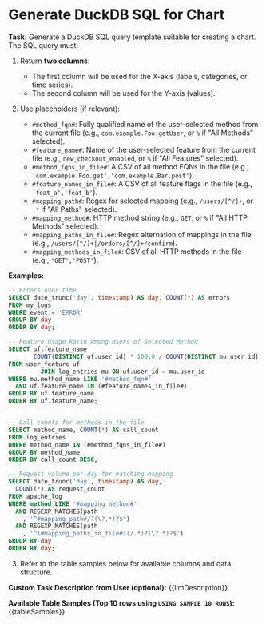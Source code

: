 # Generate DuckDB SQL for Chart

**Task:**
Generate a DuckDB SQL query template suitable for creating a chart.
The SQL query must:

1. Return **two columns**:
    - The first column will be used for the X-axis (labels, categories, or time series).
    - The second column will be used for the Y-axis (values).

2. Use placeholders (if relevant):
    - `#method_fqn#`: Fully qualified name of the user-selected method from the current file (e.g.,
      `com.example.Foo.getUser`, or `%` if "All Methods" selected).
    - `#feature_name#`: Name of the user-selected feature from the current file (e.g., `new_checkout_enabled`, or `%`
      if "All
      Features" selected).
    - `#method_fqns_in_file#`: A CSV of all method FQNs in the file (e.g.,
      `'com.example.Foo.get','com.example.Bar.post'`).
    - `#feature_names_in_file#`: A CSV of all feature flags in the file (e.g., `'feat_a','feat_b'`).
    - `#mapping_path#`: Regex for selected mapping (e.g., `/users/[^/]+`, or `.*` if "All Paths" selected).
    - `#mapping_method#`: HTTP method string (e.g., `GET`, or `%` if "All HTTP Methods" selected).
    - `#mapping_paths_in_file#`: Regex alternation of mappings in the file (e.g., `/users/[^/]+|/orders/[^/]+/confirm`).
    - `#mapping_methods_in_file#`: CSV of all HTTP methods in the file (e.g., `'GET','POST'`).

**Examples:**

```sql
-- Errors over time
SELECT date_trunc('day', timestamp) AS day, COUNT(*) AS errors
FROM my_logs
WHERE event = 'ERROR'
GROUP BY day
ORDER BY day;

-- Feature Usage Ratio Among Users of Selected Method
SELECT uf.feature_name                                                 AS feature,
       COUNT(DISTINCT uf.user_id) * 100.0 / COUNT(DISTINCT mu.user_id) AS usage_ratio
FROM user_feature uf
         JOIN log_entries mu ON uf.user_id = mu.user_id
WHERE mu.method_name LIKE '#method_fqn#'
  AND uf.feature_name IN (#feature_names_in_file#)
GROUP BY uf.feature_name
ORDER BY uf.feature_name;


-- Call counts for methods in the file
SELECT method_name, COUNT(*) AS call_count
FROM log_entries
WHERE method_name IN (#method_fqns_in_file#)
GROUP BY method_name
ORDER BY call_count DESC;

-- Request volume per day for matching mapping
SELECT date_trunc('day', timestamp) AS day,
  COUNT(*) AS request_count
FROM apache_log
WHERE method LIKE '#mapping_method#'
  AND REGEXP_MATCHES(path
    , '^#mapping_path#/?(\?.*)?$')
  AND REGEXP_MATCHES(path
    , '^(#mapping_paths_in_file#)(/.*)?(\?.*)?$')
GROUP BY day
ORDER BY day;
```

3. Refer to the table samples below for available columns and data structure.

**Custom Task Description from User (optional):**
{{llmDescription}}

**Available Table Samples (Top 10 rows using `USING SAMPLE 10 ROWS`):**
{{tableSamples}}
